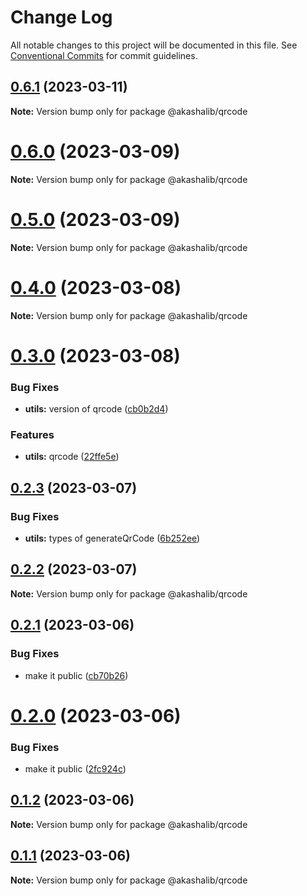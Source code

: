 # Change Log

All notable changes to this project will be documented in this file.
See [Conventional Commits](https://conventionalcommits.org) for commit guidelines.

## [0.6.1](https://github.com/tkhatibi/akasha/compare/v0.6.0...v0.6.1) (2023-03-11)

**Note:** Version bump only for package @akashalib/qrcode





# [0.6.0](https://github.com/tkhatibi/akasha/compare/v0.5.0...v0.6.0) (2023-03-09)

**Note:** Version bump only for package @akashalib/qrcode





# [0.5.0](https://github.com/tkhatibi/akasha/compare/v0.4.0...v0.5.0) (2023-03-09)

**Note:** Version bump only for package @akashalib/qrcode





# [0.4.0](https://github.com/tkhatibi/akasha/compare/v0.3.0...v0.4.0) (2023-03-08)

**Note:** Version bump only for package @akashalib/qrcode





# [0.3.0](https://github.com/tkhatibi/akasha/compare/v0.2.3...v0.3.0) (2023-03-08)


### Bug Fixes

* **utils:** version of qrcode ([cb0b2d4](https://github.com/tkhatibi/akasha/commit/cb0b2d4a8101b018a9cb7b7d742c1119b1c6335a))


### Features

* **utils:** qrcode ([22ffe5e](https://github.com/tkhatibi/akasha/commit/22ffe5edc80daaf4e90195f537f85d78ec904e5e))





## [0.2.3](https://github.com/tkhatibi/akasha/compare/v0.2.2...v0.2.3) (2023-03-07)

### Bug Fixes

- **utils:** types of generateQrCode ([6b252ee](https://github.com/tkhatibi/akasha/commit/6b252ee8bad011650326d80aecf6d7f8c593cfe9))

## [0.2.2](https://github.com/tkhatibi/akasha/compare/v0.2.1...v0.2.2) (2023-03-07)

**Note:** Version bump only for package @akashalib/qrcode

## [0.2.1](https://github.com/tkhatibi/akasha/compare/v0.2.0...v0.2.1) (2023-03-06)

### Bug Fixes

- make it public ([cb70b26](https://github.com/tkhatibi/akasha/commit/cb70b266423011a6473639722a2b6855b50d670a))

# [0.2.0](https://github.com/tkhatibi/akasha/compare/v0.1.2...v0.2.0) (2023-03-06)

### Bug Fixes

- make it public ([2fc924c](https://github.com/tkhatibi/akasha/commit/2fc924ce5d4a44a921f66a1fa1193fbc13cf9801))

## [0.1.2](https://github.com/tkhatibi/akasha/compare/v0.1.1...v0.1.2) (2023-03-06)

**Note:** Version bump only for package @akashalib/qrcode

## [0.1.1](https://github.com/tkhatibi/akasha/compare/v0.1.0...v0.1.1) (2023-03-06)

**Note:** Version bump only for package @akashalib/qrcode
